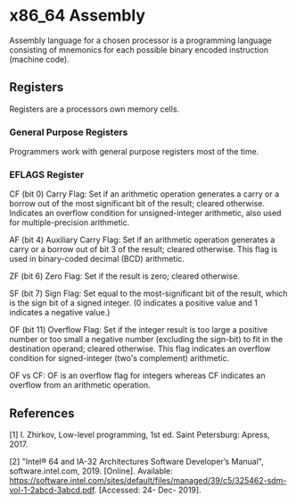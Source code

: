 # x86_64 Assembly

Assembly language for a chosen processor is a programming language consisting of mnemonics for each possible binary encoded instruction (machine code).

## Registers

Registers are a processors own memory cells.

### General Purpose Registers

Programmers work with general purpose registers most of the time.

### EFLAGS Register

CF (bit 0) Carry Flag: Set if an arithmetic operation generates a carry or a borrow out of the most significant bit of the result; cleared otherwise. Indicates an overflow condition for unsigned-integer arithmetic, also used for multiple-precision arithmetic.

AF (bit 4) Auxiliary Carry Flag: Set if an arithmetic operation generates a carry or a borrow out of bit 3 of the result; cleared otherwise. This flag is used in binary-coded decimal (BCD) arithmetic.

ZF (bit 6) Zero Flag: Set if the result is zero; cleared otherwise.

SF (bit 7) Sign Flag: Set equal to the most-significant bit of the result, which is the sign bit of a signed integer. (0 indicates a positive value and 1 indicates a negative value.)

OF (bit 11) Overflow Flag: Set if the integer result is too large a positive number or too small a negative number (excluding the sign-bit) to fit in the destination operand; cleared otherwise. This flag indicates an overflow condition for signed-integer (two's complement) arithmetic.

OF vs CF: OF is an overflow flag for integers whereas CF indicates an overflow from an arithmetic operation.

## References

[1] I. Zhirkov, Low-level programming, 1st ed. Saint Petersburg: Apress, 2017.

[2] "Intel® 64 and IA-32 Architectures Software Developer’s Manual", software.intel.com, 2019. [Online]. Available: https://software.intel.com/sites/default/files/managed/39/c5/325462-sdm-vol-1-2abcd-3abcd.pdf. [Accessed: 24- Dec- 2019].